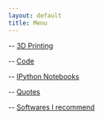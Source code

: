 ```yaml
---
layout: default
title: Menu
---
```


-- [3D Printing](/menu/3dprinting.html)

-- [Code](/menu/code.html)

-- [IPython Notebooks](/menu/notebooks.html)

-- [Quotes](/menu/quotes.html)

-- [Softwares I recommend](/menu/softwares.html)

